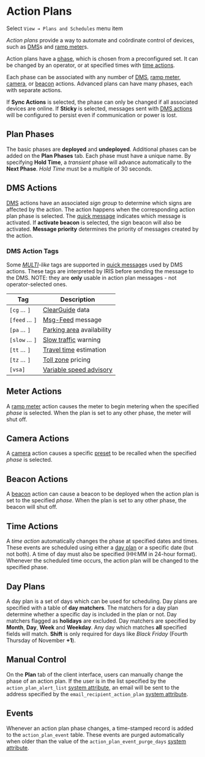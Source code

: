 # Action Plans

Select `View ➔ Plans and Schedules` menu item

*Action plans* provide a way to automate and coördinate control of devices, such
as [DMS]s and [ramp meter]s.

Action plans have a [phase](#plan-phases), which is chosen from a preconfigured
set.  It can be changed by an operator, or at specified times with
[time actions](#time-actions).

Each phase can be associated with any number of [DMS](#dms-actions),
[ramp meter](#meter-actions), [camera](#camera-actions), or
[beacon](#beacon-actions) actions.  Advanced plans can have many phases, each
with separate actions.

If **Sync Actions** is selected, the phase can only be changed if all associated
devices are online.  If **Sticky** is selected, messages sent with
[DMS actions](#dms-actions) will be configured to persist even if communication
or power is lost.

## Plan Phases

The basic phases are **deployed** and **undeployed**.  Additional phases can be
added on the **Plan Phases** tab.  Each phase must have a unique name.
By specifying **Hold Time**, a *transient* phase will advance automatically to
the **Next Phase**.  *Hold Time* must be a multiple of 30 seconds.

## DMS Actions

[DMS] actions have an associated *sign group* to determine which signs are
affected by the action.  The action happens when the corresponding action plan
phase is selected.  The [quick message] indicates which message is activated.
If **activate beacon** is selected, the sign beacon will also be activated.
**Message priority** determines the priority of messages created by the action.

### DMS Action Tags

Some *[MULTI]-like* tags are supported in [quick message]s used by DMS actions.
These tags are interpreted by IRIS before sending the message to the DMS.  NOTE:
they are **only** usable in action plan messages - not operator-selected ones.

Tag              | Description
-----------------|------------------
`[cg` *…* `]`    | [ClearGuide] data
`[feed` *…* `]`  | [Msg-Feed] message
`[pa` *…* `]`    | [Parking area] availability
`[slow` *…* `]`  | [Slow traffic] warning
`[tt` *…* `]`    | [Travel time] estimation
`[tz` *…* `]`    | [Toll zone] pricing
`[vsa]`          | [Variable speed advisory]

## Meter Actions

A [ramp meter] action causes the meter to begin metering when the specified
*phase* is selected.  When the plan is set to any other phase, the meter will
shut off.

## Camera Actions

A [camera] action causes a specific [preset] to be recalled when the specified
*phase* is selected.

## Beacon Actions

A [beacon] action can cause a beacon to be deployed when the action plan is set
to the specified *phase*.  When the plan is set to any other phase, the beacon
will shut off.

## Time Actions

A *time action* automatically changes the phase at specified dates and times.
These events are scheduled using either a [day plan](#day-plans) or a specific
date (but not both).  A time of day must also be specified (HH:MM in 24-hour
format).  Whenever the scheduled time occurs, the action plan will be changed to
the specified phase.

## Day Plans

A day plan is a set of days which can be used for scheduling.  Day plans are
specified with a table of **day matchers**.  The matchers for a day plan
determine whether a specific day is included in the plan or not.  Day matchers
flagged as **holidays** are excluded.  Day matchers are specified by **Month**,
**Day**, **Week** and **Weekday**.  Any day which matches **all** specified
fields will match.  **Shift** is only required for days like *Black Friday*
(Fourth Thursday of November **+1**).

## Manual Control

On the **Plan** tab of the client interface, users can manually change the phase
of an action plan.  If the user is in the list specified by the
`action_plan_alert_list` [system attribute], an email will be sent to the
address specified by the `email_recipient_action_plan` [system attribute].

## Events

Whenever an action plan phase changes, a time-stamped record is added to the
`action_plan_event` table.  These events are purged automatically when older
than the value of the `action_plan_event_purge_days` [system attribute].


[beacon]: beacons.html
[camera]: cameras.html
[ClearGuide]: clearguide.html
[DMS]: dms.html
[Msg-Feed]: comm_links.html#msg-feed
[MULTI]: dms.html#multi
[Parking area]: parking_areas.html
[preset]: cameras.html#presets
[quick message]: dms.html#quick-messages
[ramp meter]: ramp_meters.html
[Slow traffic]: slow_warning.html
[Variable speed advisory]: vsa.html
[Toll zone]: tolling.html
[Travel time]: travel_time.html
[system attribute]: system_attributes.html
